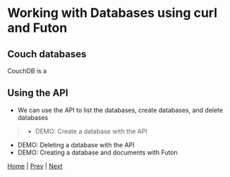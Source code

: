 
# Working with Databases using curl and Futon

## Couch databases

CouchDB is a 


## Using the API

- We can use the API to list the databases, create databases, and delete databases

>- DEMO: Create a database with the API
- DEMO: Deleting a database with the API
- DEMO: Creating a database and documents with Futon




[Home](/) | [Prev](/1-intro) | [Next](/3-tbd)
